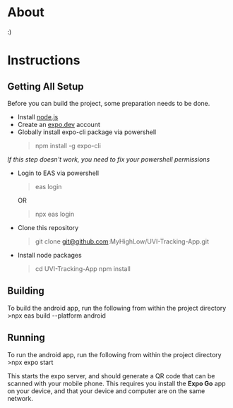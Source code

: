 # About
:)
# Instructions
## Getting All Setup
Before you can build the project, some preparation needs to be done.
- Install [node.js](https://nodejs.org/en)
- Create an [expo.dev](https://expo.dev/) account
- Globally install expo-cli package via powershell
    >npm install -g expo-cli

*If this step doesn't work, you need to fix your powershell permissions*

- Login to EAS via powershell
    >eas login

  OR
    >npx eas login

- Clone this repository
    >git clone git@github.com:MyHighLow/UVI-Tracking-App.git

- Install node packages
    >cd UVI-Tracking-App
    >npm install

## Building
To build the android app, run the following from within the project directory
    >npx eas build --platform android

## Running
To run the android app, run the following from within the project directory
    >npx expo start

This starts the expo server, and should generate a QR code that can be scanned with your mobile phone. This requires you install the **Expo Go** app on your device, and that your device and computer are on the same network.
